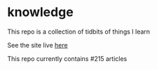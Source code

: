 # knowledge

This repo is a collection of tidbits of things I learn

See the site live [here](https://mark1626.github.io/knowledge/)

This repo currently contains #215 articles

